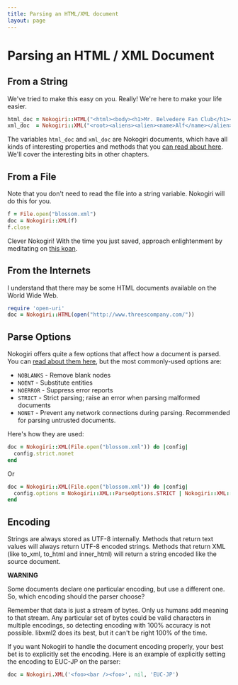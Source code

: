 ```yaml
---
title: Parsing an HTML/XML document
layout: page
---
```

# Parsing an HTML / XML Document

## From a String

We've tried to make this easy on you. Really! We're here to make your life easier.

```ruby
html_doc = Nokogiri::HTML("<html><body><h1>Mr. Belvedere Fan Club</h1></body></html>")
xml_doc  = Nokogiri::XML("<root><aliens><alien><name>Alf</name></alien></aliens></root>")
```

The variables `html_doc` and `xml_doc` are Nokogiri documents, which
have all kinds of interesting properties and methods that you [can
read about here][read-document]. We'll cover the interesting bits in other
chapters.

  [read-document]: http://nokogiri.org/Nokogiri/XML/Document.html

## From a File

Note that you don't need to read the file into a string variable. Nokogiri will do this for you.

```ruby
f = File.open("blossom.xml")
doc = Nokogiri::XML(f)
f.close
```

Clever Nokogiri! With the time you just saved, approach enlightenment by meditating on [this koan][].

  [this koan]: http://twitter.com/rjw1/status/2741916767

## From the Internets

I understand that there may be some HTML documents available on the
World Wide Web.

```ruby
require 'open-uri'
doc = Nokogiri::HTML(open("http://www.threescompany.com/"))
```

## Parse Options

Nokogiri offers quite a few options that affect how a document is
parsed. You can [read about them here][read-parse-options], but the
most commonly-used options are:

  [read-parse-options]: http://nokogiri.org/Nokogiri/XML/ParseOptions.html

* `NOBLANKS` - Remove blank nodes
* `NOENT` - Substitute entities
* `NOERROR` - Suppress error reports
* `STRICT` - Strict parsing; raise an error when parsing malformed documents
* `NONET` - Prevent any network connections during parsing. Recommended for parsing untrusted documents.

Here's how they are used:

```ruby
doc = Nokogiri::XML(File.open("blossom.xml")) do |config|
  config.strict.nonet
end
```

Or

```ruby
doc = Nokogiri::XML(File.open("blossom.xml")) do |config|
  config.options = Nokogiri::XML::ParseOptions.STRICT | Nokogiri::XML::ParseOptions.NONET
end
```

## Encoding

Strings are always stored as UTF-8 internally.  Methods that return
text values will always return UTF-8 encoded strings.  Methods that
return XML (like to_xml, to_html and inner_html) will return a string
encoded like the source document.

**WARNING**

Some documents declare one particular encoding, but use a different
one. So, which encoding should the parser choose?

Remember that data is just a stream of bytes. Only us humans add
meaning to that stream. Any particular set of bytes could be valid
characters in multiple encodings, so detecting encoding with 100%
accuracy is not possible. libxml2 does its best, but it can't be right
100% of the time.

If you want Nokogiri to handle the document encoding properly, your
best bet is to explicitly set the encoding.  Here is an example of
explicitly setting the encoding to EUC-JP on the parser:

```ruby
doc = Nokogiri.XML('<foo><bar /><foo>', nil, 'EUC-JP')
```
